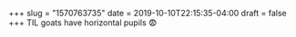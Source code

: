 +++
slug = "1570763735"
date = 2019-10-10T22:15:35-04:00
draft = false
+++
TIL goats have horizontal pupils 😨